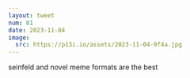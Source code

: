 ```yaml
---
layout: tweet
num: 81
date: 2023-11-04
image:
  src: https://p13i.io/assets/2023-11-04-9f4a.jpg
---
```


seinfeld and novel meme formats are the best
